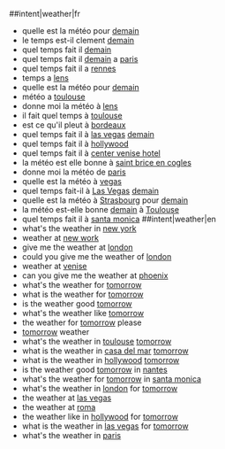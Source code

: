 ##intent|weather|fr
- quelle est la météo pour [demain](time)
- le temps est-il clement [demain](time)
- quel temps fait il [demain](time)
- quel temps fait il [demain](time) a [paris](location)
- quel temps fait il a [rennes](location)
- temps a [lens](location)
- quelle est la météo pour [demain](time)
- météo a [toulouse](location)
- donne moi la météo à [lens](location)
- il fait quel temps à [toulouse](location)
- est ce qu'il pleut à [bordeaux](location)
- quel temps fait il à [las vegas](location) [demain](time)
- quel temps fait il à [hollywood](location)
- quel temps fait il à [center venise hotel](location)
- la météo est elle bonne à [saint brice en cogles](location)
- donne moi la météo de [paris](location)
- quelle est la météo à [vegas](location)
- quel temps fait-il à [Las Vegas](location) [demain](time)
- quelle est la météo à [Strasbourg](location) pour [demain](time)
- la météo est-elle bonne [demain](time) à [Toulouse](location)
- quel temps fait il à [santa monica](location)
##intent|weather|en
- what's the weather in [new york](location)
- weather at [new work](location)
- give me the weather at [london](location)
- could you give me the weather of [london](location)
- weather at [venise](location)
- can you give me the weather at [phoenix](location)
- what's the weather for [tomorrow](time)
- what is the weather for [tomorrow](time)
- is the weather good [tomorrow](time)
- what's the weather like [tomorrow](time)
- the weather for [tomorrow](time) please
- [tomorrow](time) weather
- what's the weather in [toulouse](location) [tomorrow](time)
- what is the weather in [casa del mar](location) [tomorrow](time)
- what is the weather in [hollywood](location) [tomorrow](time)
- is the weather good [tomorrow](time) in [nantes](location)
- what's the weather for [tomorrow](time) in [santa monica](location)
- what's the weather in [london](location) for [tomorrow](time)
- the weather at [las vegas](location)
- the weather at [roma](location)
- the weather like in [hollywood](location) for [tomorrow](time)
- what is the weather in [las vegas](location) for [tomorrow](time)
- what's the weather in [paris](location)